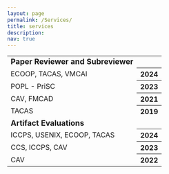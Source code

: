 ```yaml
---
layout: page
permalink: /Services/
title: services
description: 
nav: true
---
```


<table class="table table-sm table-borderless" style="color: var(--global-text-color)">
 <tr>
 <td><b style="font-size: 1.1rem">Paper Reviewer and Subreviewer</b></td>
 </tr>
 <tr>
 <td>ECOOP, TACAS, VMCAI</td>
 <th scope="row">2024</th>
 </tr>
 <tr>
 <td>POPL - PriSC</td>
 <th scope="row">2023</th>
 </tr>
 <tr>
 <td>CAV, FMCAD</td>
 <th scope="row">2021</th>
 </tr>
 <tr>
 <td>TACAS</td>
 <th scope="row">2019</th>
 </tr>
 
 <tr>
 <td><b style="font-size: 1.1rem">Artifact Evaluations</b></td>
 </tr>
 <tr>
 <td>ICCPS, USENIX, ECOOP, TACAS</td>
 <th scope="row">2024</th>
 </tr>
 <tr>
 <td>CCS, ICCPS, CAV</td>
 <th scope="row">2023</th>
 </tr>
 <tr>
 <td>CAV</td>
 <th scope="row">2022</th>
 </tr>
</table>
